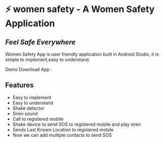 # ⚡ women safety - A Women Safety Application
## _Feel Safe Everywhere_


Women Safety App is user friendly application built in Android Studio,
it is simple to implement,easy to understand.

Demo Download App : 






## Features

- Easy to implement
- Easy to understand
- Shake detector
- Siren sound
- Call to registered mobile
- Shake device to send SOS to registered mobile and play siren
- Sends Last Known Location to registered mobile
- Now we can add multiple contacts to send SOS

